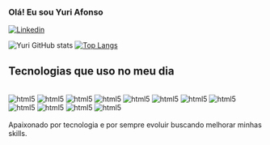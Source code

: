 
### Olá! Eu sou Yuri Afonso

[![Linkedin](https://img.shields.io/badge/LinkedIn-0077B5?style=for-the-badge&logo=linkedin&logoColor=white)](https://www.linkedin.com/in/yuri-afonso-costa-silva)

![Yuri GitHub stats](https://github-readme-stats.vercel.app/api?username=yuriafonso&show_icons=true&theme=highcontrast)
[![Top Langs](https://github-readme-stats.vercel.app/api/top-langs/?username=yuriafonso)](https://github.com/anuraghazra/github-readme-stats)    

## Tecnologias que uso no meu dia

<div style="display: inline_block"><br/>
    <img alt="html5" src="https://img.shields.io/badge/HTML5-E34F26?style=for-the-badge&logo=html5&logoColor=white"/>
    <img alt="html5" src="https://img.shields.io/badge/CSS3-1572B6?style=for-the-badge&logo=css3&logoColor=white"/>
    <img alt="html5" src="https://img.shields.io/badge/JavaScript-F7DF1E?style=for-the-badge&logo=javascript&logoColor=black"/>
    <img alt="html5" src="https://img.shields.io/badge/C-00599C?style=for-the-badge&logo=c&logoColor=white"/>
    <img alt="html5" src="https://img.shields.io/badge/Dart-0175C2?style=for-the-badge&logo=dart&logoColor=white"/>
    <img alt="html5" src="https://img.shields.io/badge/Flutter-02569B?style=for-the-badge&logo=flutter&logoColor=white"/>
    <img alt="html5" src="https://img.shields.io/badge/Oracle-F80000?style=for-the-badge&logo=Oracle&logoColor=white"/>
    <img alt="html5" src="https://img.shields.io/badge/Windows-0078D6?style=for-the-badge&logo=windows&logoColor=white"/>
    <img alt="html5" src="https://img.shields.io/badge/Node.js-43853D?style=for-the-badge&logo=node.js&logoColor=white"/>
    <img alt="html5" src="https://img.shields.io/badge/Figma-F24E1E?style=for-the-badge&logo=figma&logoColor=white"/>
    <img alt="html5" src="https://img.shields.io/badge/Visual_Studio_Code-0078D4?style=for-the-badge&logo=visual%20studio%20code&logoColor=white"/>
    <img alt="html5" src="https://img.shields.io/badge/Microsoft_Office-D83B01?style=for-the-badge&logo=microsoft-office&logoColor=white"/>

</div></br>
Apaixonado por tecnologia e por sempre evoluir buscando melhorar minhas skills.
